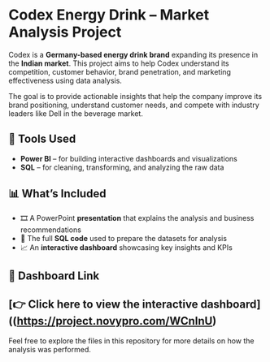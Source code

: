 # Codex Energy Drink – Market Analysis Project

Codex is a **Germany-based energy drink brand** expanding its presence in the **Indian market**. This project aims to help Codex understand its competition, customer behavior, brand penetration, and marketing effectiveness using data analysis.

The goal is to provide actionable insights that help the company improve its brand positioning, understand customer needs, and compete with industry leaders like Dell in the beverage market.

## 🔧 Tools Used
- **Power BI** – for building interactive dashboards and visualizations
- **SQL** – for cleaning, transforming, and analyzing the raw data

## 📊 What’s Included
- 🎞️ A PowerPoint **presentation** that explains the analysis and business recommendations
- 🧾 The full **SQL code** used to prepare the datasets for analysis
- 📈 An **interactive dashboard** showcasing key insights and KPIs

## 🔗 Dashboard Link
**[👉 Click here to view the interactive dashboard]((https://project.novypro.com/WCnInU)**  
---

Feel free to explore the files in this repository for more details on how the analysis was performed.
